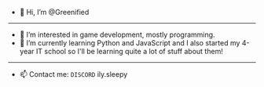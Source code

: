 - 👋 Hi, I’m @Greenified
----------------------------------------------------------------------------------------------------------------------------------------------
- 👀 I’m interested in game development, mostly programming.
- 🌱 I’m currently learning Python and JavaScript and I also started my 4-year IT school so I'll be learning quite a lot of stuff about them!
----------------------------------------------------------------------------------------------------------------------------------------------
- 📫 Contact me:
`DISCORD` ily.sleepy

